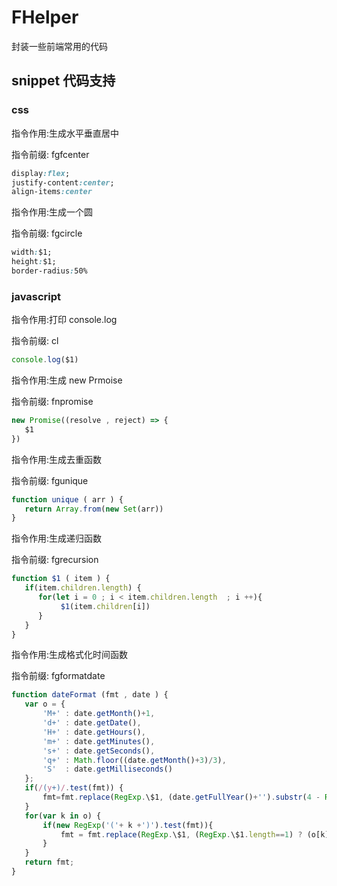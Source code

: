 # FHelper 

封装一些前端常用的代码 


## snippet 代码支持
### css

指令作用:生成水平垂直居中


指令前缀: fgfcenter
```css
display:flex;
justify-content:center;
align-items:center
```


指令作用:生成一个圆


指令前缀: fgcircle
```css
width:$1;
height:$1;
border-radius:50%
```

### javascript

指令作用:打印 console.log


指令前缀: cl
```javascript
console.log($1)
```


指令作用:生成 new Prmoise


指令前缀: fnpromise
```javascript
new Promise((resolve , reject) => {
   $1
})
```


指令作用:生成去重函数


指令前缀: fgunique
```javascript
function unique ( arr ) {
   return Array.from(new Set(arr))
}
```


指令作用:生成递归函数


指令前缀: fgrecursion
```javascript
function $1 ( item ) {
   if(item.children.length) {
      for(let i = 0 ; i < item.children.length  ; i ++){
           $1(item.children[i])
      }
   }
}
```


指令作用:生成格式化时间函数


指令前缀: fgformatdate
```javascript
function dateFormat (fmt , date ) {
   var o = { 
       'M+' : date.getMonth()+1,
       'd+' : date.getDate(),  
       'H+' : date.getHours(),
       'm+' : date.getMinutes(),
       's+' : date.getSeconds(),       
       'q+' : Math.floor((date.getMonth()+3)/3), 
       'S'  : date.getMilliseconds()            
   };
   if(/(y+)/.test(fmt)) {
       fmt=fmt.replace(RegExp.\$1, (date.getFullYear()+'').substr(4 - RegExp.\$1.length)); 
   }
   for(var k in o) {
       if(new RegExp('('+ k +')').test(fmt)){
           fmt = fmt.replace(RegExp.\$1, (RegExp.\$1.length==1) ? (o[k]) : (('00'+ o[k]).substr((''+ o[k]).length)));
       }
   }
   return fmt; 
} 
```


